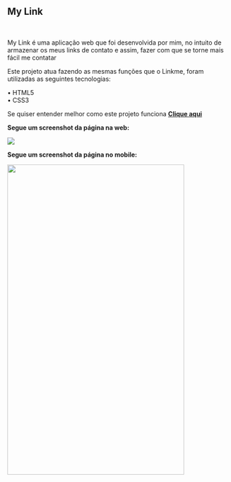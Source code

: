 <h2> My Link </h2>
<br>
<p>My Link é uma aplicação web que foi desenvolvida por mim, no intuito de armazenar os meus links de contato e assim, fazer com que se torne mais fácil me contatar</p>
<p>Este projeto atua fazendo as mesmas funções que o Linkme, foram utilizadas as seguintes tecnologias: </p>
<p>• HTML5 <br>• CSS3 </p>
 <p>Se quiser entender melhor como este projeto funciona <strong><a href="https://mylink-nine.vercel.app/">Clique aqui</a> </strong></p>
 <p><strong>Segue um screenshot da página na web:</strong> </p>
 <img src="https://user-images.githubusercontent.com/66326378/122607799-83608000-d051-11eb-971b-d6479b359b04.jpg"/>
 <p><strong>Segue um screenshot da página no mobile:</strong> </p>
<img src= "https://user-images.githubusercontent.com/66326378/122607914-b1de5b00-d051-11eb-84c1-a07b7e145849.jpeg" width = 400px height = 700px/>
